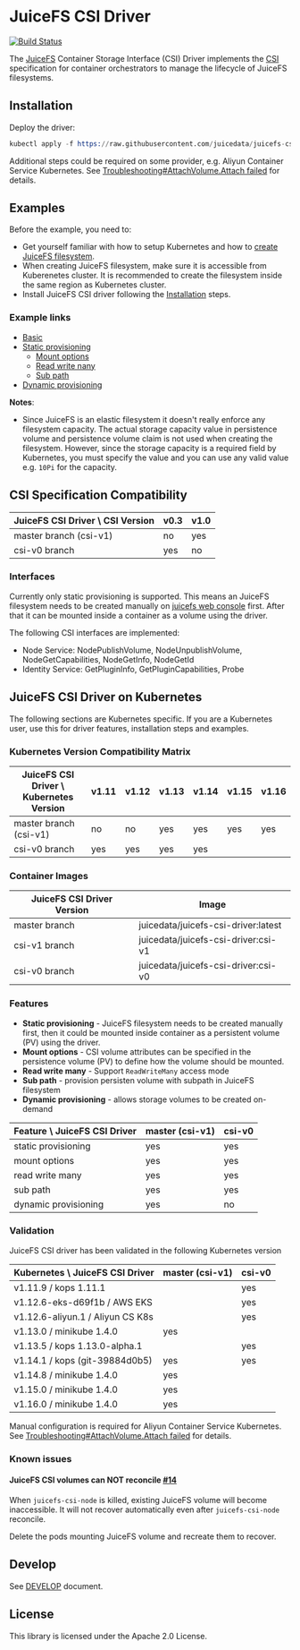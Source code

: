 # JuiceFS CSI Driver

[![Build Status](https://travis-ci.com/juicedata/juicefs-csi-driver.svg?token=ACsZ5AkewTgk5D5wzzds&branch=master)](https://travis-ci.com/juicedata/juicefs-csi-driver)

The [JuiceFS](https://juicefs.com) Container Storage Interface (CSI) Driver implements the [CSI](https://github.com/container-storage-interface/spec/blob/master/spec.md) specification for container orchestrators to manage the lifecycle of JuiceFS filesystems.

## Installation

Deploy the driver:

```s
kubectl apply -f https://raw.githubusercontent.com/juicedata/juicefs-csi-driver/master/deploy/k8s.yaml
```

Additional steps could be required on some provider, e.g. Aliyun Container Service Kubernetes. See [Troubleshooting#AttachVolume.Attach failed](docs/DEVELOP.md#attachvolumeattach-failed) for details.

## Examples

Before the example, you need to:

* Get yourself familiar with how to setup Kubernetes and how to [create JuiceFS filesystem](https://juicefs.com/docs/en/getting_started.html).
* When creating JuiceFS filesystem, make sure it is accessible from Kuberenetes cluster. It is recommended to create the filesystem inside the same region as Kubernetes cluster.
* Install JuiceFS CSI driver following the [Installation](README.md#Installation) steps.

### Example links

* [Basic](examples/basic)
* [Static provisioning](examples/static-provisioning/)
  * [Mount options](examples/static-provisioning-mount-options/)
  * [Read write nany](examples/static-provisioning-rwx/)
  * [Sub path](examples/static-provisioning-subpath/)
* [Dynamic provisioning](examples/dynamic-provisioning/)

**Notes**:

* Since JuiceFS is an elastic filesystem it doesn't really enforce any filesystem capacity. The actual storage capacity value in persistence volume and persistence volume claim is not used when creating the filesystem. However, since the storage capacity is a required field by Kubernetes, you must specify the value and you can use any valid value e.g. `10Pi` for the capacity.

## CSI Specification Compatibility

| JuiceFS CSI Driver \ CSI Version       | v0.3 | v1.0 |
|----------------------------------------|------|------|
| master branch (csi-v1)                 | no   | yes  |
| csi-v0 branch                          | yes  | no   |

### Interfaces

Currently only static provisioning is supported. This means an JuiceFS filesystem needs to be created manually on [juicefs web console](https://juicefs.com/console/create) first. After that it can be mounted inside a container as a volume using the driver.

The following CSI interfaces are implemented:

* Node Service: NodePublishVolume, NodeUnpublishVolume, NodeGetCapabilities, NodeGetInfo, NodeGetId
* Identity Service: GetPluginInfo, GetPluginCapabilities, Probe

## JuiceFS CSI Driver on Kubernetes

The following sections are Kubernetes specific. If you are a Kubernetes user, use this for driver features, installation steps and examples.

### Kubernetes Version Compatibility Matrix

| JuiceFS CSI Driver \ Kubernetes Version| v1.11 | v1.12 | v1.13 | v1.14 | v1.15 | v1.16 |
|----------------------------------------|-------|-------|-------|-------|-------|-------|
| master branch (csi-v1)                 | no    | no    | yes   | yes   | yes   | yes   |
| csi-v0 branch                          | yes   | yes   | yes   | yes   |       |       |

### Container Images

|JuiceFS CSI Driver Version | Image                                   |
|---------------------------|-----------------------------------------|
| master branch             |juicedata/juicefs-csi-driver:latest      |
| csi-v1 branch             |juicedata/juicefs-csi-driver:csi-v1      |
| csi-v0 branch             |juicedata/juicefs-csi-driver:csi-v0      |

### Features

* **Static provisioning** - JuiceFS filesystem needs to be created manually first, then it could be mounted inside container as a persistent volume (PV) using the driver.
* **Mount options** - CSI volume attributes can be specified in the persistence volume (PV) to define how the volume should be mounted.
* **Read write many** - Support `ReadWriteMany` access mode
* **Sub path** - provision persisten volume with subpath in JuiceFS filesystem
* **Dynamic provisioning** - allows storage volumes to be created on-demand

|Feature \ JuiceFS CSI Driver | master (csi-v1) | csi-v0 |
|-----------------------------|-----------------|--------|
| static provisioning         |       yes       | yes    |
|   mount options             |       yes       | yes    |
|   read write many           |       yes       | yes    |
|   sub path                  |       yes       | yes    |
| dynamic provisioning        |       yes       | no     |

### Validation

JuiceFS CSI driver has been validated in the following Kubernetes version

| Kubernetes \ JuiceFS CSI Driver   | master (csi-v1) | csi-v0 |
|-----------------------------------|-----------------|--------|
| v1.11.9 / kops 1.11.1             |                 | yes    |
| v1.12.6-eks-d69f1b / AWS EKS      |                 | yes    |
| v1.12.6-aliyun.1 / Aliyun CS K8s  |                 | yes    |
| v1.13.0 / minikube 1.4.0          |       yes       |        |
| v1.13.5 / kops 1.13.0-alpha.1     |                 | yes    |
| v1.14.1 / kops (git-39884d0b5)    |       yes       | yes    |
| v1.14.8 / minikube 1.4.0          |       yes       |        |
| v1.15.0 / minikube 1.4.0          |       yes       |        |
| v1.16.0 / minikube 1.4.0          |       yes       |        |

Manual configuration is required for Aliyun Container Service Kubernetes. See [Troubleshooting#AttachVolume.Attach failed](docs/DEVELOP.md#attachvolumeattach-failed) for details.

### Known issues

#### JuiceFS CSI volumes can NOT reconcile [#14](https://github.com/juicedata/juicefs-csi-driver/issues/14)

When `juicefs-csi-node` is killed, existing JuiceFS volume will become inaccessible. It will not recover automatically even after `juicefs-csi-node` reconcile.

Delete the pods mounting JuiceFS volume and recreate them to recover.

## Develop

See [DEVELOP](./docs/DEVELOP.md) document.

## License

This library is licensed under the Apache 2.0 License.
